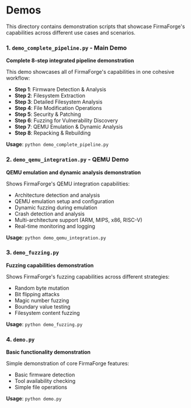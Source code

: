 # Demos

This directory contains demonstration scripts that showcase FirmaForge's capabilities across different use cases and scenarios.

### 1. `demo_complete_pipeline.py` - Main Demo
**Complete 8-step integrated pipeline demonstration**

This demo showcases all of FirmaForge's capabilities in one cohesive workflow:

- **Step 1**: Firmware Detection & Analysis
- **Step 2**: Filesystem Extraction  
- **Step 3**: Detailed Filesystem Analysis
- **Step 4**: File Modification Operations
- **Step 5**: Security & Patching
- **Step 6**: Fuzzing for Vulnerability Discovery
- **Step 7**: QEMU Emulation & Dynamic Analysis
- **Step 8**: Repacking & Rebuilding

**Usage**: `python demo_complete_pipeline.py`

### 2. `demo_qemu_integration.py` - QEMU Demo
**QEMU emulation and dynamic analysis demonstration**

Shows FirmaForge's QEMU integration capabilities:

- Architecture detection and analysis
- QEMU emulation setup and configuration
- Dynamic fuzzing during emulation
- Crash detection and analysis
- Multi-architecture support (ARM, MIPS, x86, RISC-V)
- Real-time monitoring and logging

**Usage**: `python demo_qemu_integration.py`

### 3. `demo_fuzzing.py`
**Fuzzing capabilities demonstration**

Shows FirmaForge's fuzzing capabilities across different strategies:

- Random byte mutation
- Bit flipping attacks
- Magic number fuzzing
- Boundary value testing
- Filesystem content fuzzing

**Usage**: `python demo_fuzzing.py`

### 4. `demo.py`
**Basic functionality demonstration**

Simple demonstration of core FirmaForge features:

- Basic firmware detection
- Tool availability checking
- Simple file operations

**Usage**: `python demo.py`
